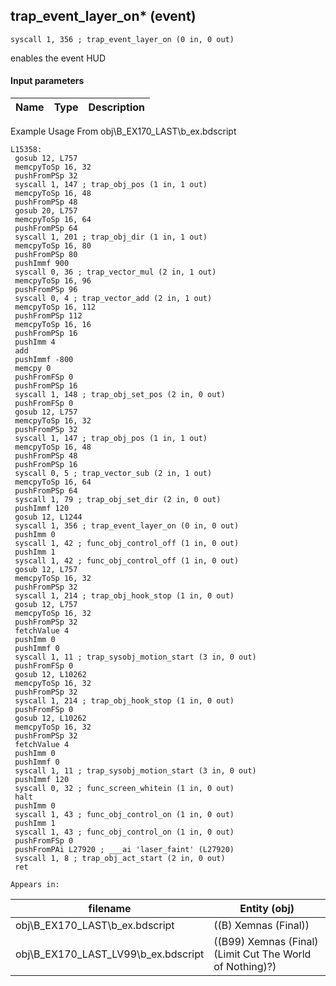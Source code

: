 ## trap_event_layer_on* (event)

`syscall 1, 356 ; trap_event_layer_on (0 in, 0 out)`

enables the event HUD

#### Input parameters
| Name | Type | Description
|------|------|------------


Example Usage From obj\B_EX170_LAST\b_ex.bdscript
```plaintext
L15358:
 gosub 12, L757
 memcpyToSp 16, 32
 pushFromPSp 32
 syscall 1, 147 ; trap_obj_pos (1 in, 1 out)
 memcpyToSp 16, 48
 pushFromPSp 48
 gosub 20, L757
 memcpyToSp 16, 64
 pushFromPSp 64
 syscall 1, 201 ; trap_obj_dir (1 in, 1 out)
 memcpyToSp 16, 80
 pushFromPSp 80
 pushImmf 900
 syscall 0, 36 ; trap_vector_mul (2 in, 1 out)
 memcpyToSp 16, 96
 pushFromPSp 96
 syscall 0, 4 ; trap_vector_add (2 in, 1 out)
 memcpyToSp 16, 112
 pushFromPSp 112
 memcpyToSp 16, 16
 pushFromPSp 16
 pushImm 4
 add 
 pushImmf -800
 memcpy 0
 pushFromFSp 0
 pushFromPSp 16
 syscall 1, 148 ; trap_obj_set_pos (2 in, 0 out)
 pushFromFSp 0
 gosub 12, L757
 memcpyToSp 16, 32
 pushFromPSp 32
 syscall 1, 147 ; trap_obj_pos (1 in, 1 out)
 memcpyToSp 16, 48
 pushFromPSp 48
 pushFromPSp 16
 syscall 0, 5 ; trap_vector_sub (2 in, 1 out)
 memcpyToSp 16, 64
 pushFromPSp 64
 syscall 1, 79 ; trap_obj_set_dir (2 in, 0 out)
 pushImmf 120
 gosub 12, L1244
 syscall 1, 356 ; trap_event_layer_on (0 in, 0 out)
 pushImm 0
 syscall 1, 42 ; func_obj_control_off (1 in, 0 out)
 pushImm 1
 syscall 1, 42 ; func_obj_control_off (1 in, 0 out)
 gosub 12, L757
 memcpyToSp 16, 32
 pushFromPSp 32
 syscall 1, 214 ; trap_obj_hook_stop (1 in, 0 out)
 gosub 12, L757
 memcpyToSp 16, 32
 pushFromPSp 32
 fetchValue 4
 pushImm 0
 pushImmf 0
 syscall 1, 11 ; trap_sysobj_motion_start (3 in, 0 out)
 pushFromFSp 0
 gosub 12, L10262
 memcpyToSp 16, 32
 pushFromPSp 32
 syscall 1, 214 ; trap_obj_hook_stop (1 in, 0 out)
 pushFromFSp 0
 gosub 12, L10262
 memcpyToSp 16, 32
 pushFromPSp 32
 fetchValue 4
 pushImm 0
 pushImmf 0
 syscall 1, 11 ; trap_sysobj_motion_start (3 in, 0 out)
 pushImmf 120
 syscall 0, 32 ; func_screen_whitein (1 in, 0 out)
 halt 
 pushImm 0
 syscall 1, 43 ; func_obj_control_on (1 in, 0 out)
 pushImm 1
 syscall 1, 43 ; func_obj_control_on (1 in, 0 out)
 pushFromFSp 0
 pushFromPAi L27920 ; ___ai 'laser_faint' (L27920)
 syscall 1, 8 ; trap_obj_act_start (2 in, 0 out)
 ret
```





	Appears in:
| filename | Entity (obj)
|----------|-------------
| obj\B_EX170_LAST\b_ex.bdscript       | ((B) Xemnas (Final))          
| obj\B_EX170_LAST_LV99\b_ex.bdscript       | ((B99) Xemnas (Final) (Limit Cut The World of Nothing)?)          



